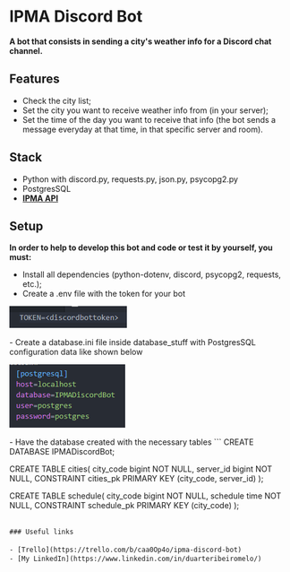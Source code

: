 # IPMA Discord Bot

**A bot that consists in sending a city's weather info for a Discord chat channel.**  


## Features

- Check the city list;
- Set the city you want to receive weather info from (in your server);
- Set the time of the day you want to receive that info (the bot sends a message everyday at that time, in that specific server and room).

## Stack

- Python with discord.py, requests.py, json.py, psycopg2.py
- PostgresSQL
- **[IPMA API](https://api.ipma.pt/)**

## Setup

**In order to help to develop this bot and code or test it by yourself, you must:**

- Install all dependencies (python-dotenv, discord, psycopg2, requests, etc.);
- Create a .env file with the token for your bot  

<p>
    <img src="readmeimages/env.png" />
</p>
- Create a database.ini file inside database_stuff with PostgresSQL configuration data like shown below  

<p>
    <img src="readmeimages/databaseinistuffv2.png" />
</p>
- Have the database created with the necessary tables
```
CREATE DATABASE IPMADiscordBot;

CREATE TABLE cities(
	city_code bigint NOT NULL,
	server_id bigint NOT NULL,
	CONSTRAINT cities_pk PRIMARY KEY (city_code, server_id)
);

CREATE TABLE schedule(
	 city_code bigint NOT NULL,
	 schedule time NOT NULL,
	 CONSTRAINT schedule_pk PRIMARY KEY (city_code)
);
```

### Useful links

- [Trello](https://trello.com/b/caa0Op4o/ipma-discord-bot)
- [My LinkedIn](https://www.linkedin.com/in/duarteribeiromelo/)
